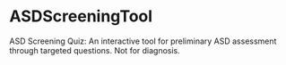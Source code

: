 # ASDScreeningTool
ASD Screening Quiz: An interactive tool for preliminary ASD assessment through targeted questions. Not for diagnosis.
